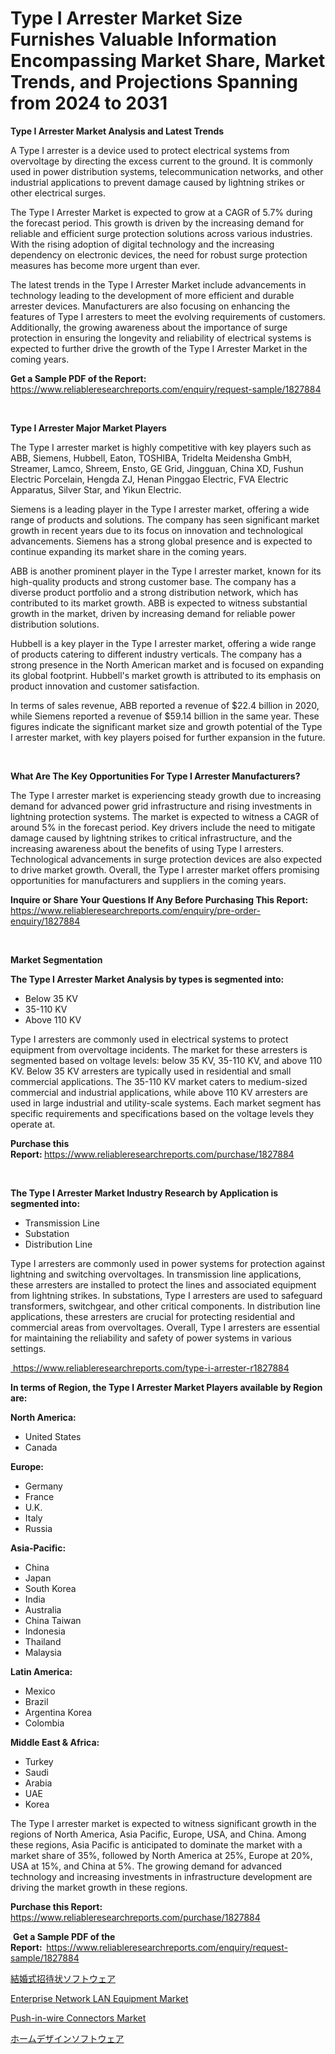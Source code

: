 <p><h1>Type I Arrester Market Size Furnishes Valuable Information Encompassing Market Share, Market Trends, and Projections Spanning from 2024 to 2031</h1></p><p><strong>Type I Arrester Market Analysis and Latest Trends</strong></p>
<p><p>A Type I arrester is a device used to protect electrical systems from overvoltage by directing the excess current to the ground. It is commonly used in power distribution systems, telecommunication networks, and other industrial applications to prevent damage caused by lightning strikes or other electrical surges.</p><p>The Type I Arrester Market is expected to grow at a CAGR of 5.7% during the forecast period. This growth is driven by the increasing demand for reliable and efficient surge protection solutions across various industries. With the rising adoption of digital technology and the increasing dependency on electronic devices, the need for robust surge protection measures has become more urgent than ever.</p><p>The latest trends in the Type I Arrester Market include advancements in technology leading to the development of more efficient and durable arrester devices. Manufacturers are also focusing on enhancing the features of Type I arresters to meet the evolving requirements of customers. Additionally, the growing awareness about the importance of surge protection in ensuring the longevity and reliability of electrical systems is expected to further drive the growth of the Type I Arrester Market in the coming years.</p></p>
<p><strong>Get a Sample PDF of the Report:&nbsp;</strong> <a href="https://www.reliableresearchreports.com/enquiry/request-sample/1827884">https://www.reliableresearchreports.com/enquiry/request-sample/1827884</a></p>
<p>&nbsp;</p>
<p><strong>Type I Arrester Major Market Players</strong></p>
<p><p>The Type I arrester market is highly competitive with key players such as ABB, Siemens, Hubbell, Eaton, TOSHIBA, Tridelta Meidensha GmbH, Streamer, Lamco, Shreem, Ensto, GE Grid, Jingguan, China XD, Fushun Electric Porcelain, Hengda ZJ, Henan Pinggao Electric, FVA Electric Apparatus, Silver Star, and Yikun Electric. </p><p>Siemens is a leading player in the Type I arrester market, offering a wide range of products and solutions. The company has seen significant market growth in recent years due to its focus on innovation and technological advancements. Siemens has a strong global presence and is expected to continue expanding its market share in the coming years.</p><p>ABB is another prominent player in the Type I arrester market, known for its high-quality products and strong customer base. The company has a diverse product portfolio and a strong distribution network, which has contributed to its market growth. ABB is expected to witness substantial growth in the market, driven by increasing demand for reliable power distribution solutions.</p><p>Hubbell is a key player in the Type I arrester market, offering a wide range of products catering to different industry verticals. The company has a strong presence in the North American market and is focused on expanding its global footprint. Hubbell's market growth is attributed to its emphasis on product innovation and customer satisfaction.</p><p>In terms of sales revenue, ABB reported a revenue of $22.4 billion in 2020, while Siemens reported a revenue of $59.14 billion in the same year. These figures indicate the significant market size and growth potential of the Type I arrester market, with key players poised for further expansion in the future.</p></p>
<p>&nbsp;</p>
<p><strong>What Are The Key Opportunities For Type I Arrester Manufacturers?</strong></p>
<p><p>The Type I arrester market is experiencing steady growth due to increasing demand for advanced power grid infrastructure and rising investments in lightning protection systems. The market is expected to witness a CAGR of around 5% in the forecast period. Key drivers include the need to mitigate damage caused by lightning strikes to critical infrastructure, and the increasing awareness about the benefits of using Type I arresters. Technological advancements in surge protection devices are also expected to drive market growth. Overall, the Type I arrester market offers promising opportunities for manufacturers and suppliers in the coming years.</p></p>
<p><strong>Inquire or Share Your Questions If Any Before Purchasing This Report:</strong> <a href="https://www.reliableresearchreports.com/enquiry/pre-order-enquiry/1827884">https://www.reliableresearchreports.com/enquiry/pre-order-enquiry/1827884</a></p>
<p>&nbsp;</p>
<p><strong>Market Segmentation</strong></p>
<p><strong>The Type I Arrester Market Analysis by types is segmented into:</strong></p>
<p><ul><li>Below 35 KV</li><li>35-110 KV</li><li>Above 110 KV</li></ul></p>
<p><p>Type I arresters are commonly used in electrical systems to protect equipment from overvoltage incidents. The market for these arresters is segmented based on voltage levels: below 35 KV, 35-110 KV, and above 110 KV. Below 35 KV arresters are typically used in residential and small commercial applications. The 35-110 KV market caters to medium-sized commercial and industrial applications, while above 110 KV arresters are used in large industrial and utility-scale systems. Each market segment has specific requirements and specifications based on the voltage levels they operate at.</p></p>
<p><strong>Purchase this Report:&nbsp;</strong><a href="https://www.reliableresearchreports.com/purchase/1827884">https://www.reliableresearchreports.com/purchase/1827884</a></p>
<p>&nbsp;</p>
<p><strong>The Type I Arrester Market Industry Research by Application is segmented into:</strong></p>
<p><ul><li>Transmission Line</li><li>Substation</li><li>Distribution Line</li></ul></p>
<p><p>Type I arresters are commonly used in power systems for protection against lightning and switching overvoltages. In transmission line applications, these arresters are installed to protect the lines and associated equipment from lightning strikes. In substations, Type I arresters are used to safeguard transformers, switchgear, and other critical components. In distribution line applications, these arresters are crucial for protecting residential and commercial areas from overvoltages. Overall, Type I arresters are essential for maintaining the reliability and safety of power systems in various settings.</p></p>
<p><a href="https://www.reliableresearchreports.com/type-i-arrester-r1827884">&nbsp;https://www.reliableresearchreports.com/type-i-arrester-r1827884</a></p>
<p><strong>In terms of Region, the Type I Arrester Market Players available by Region are:</strong></p>
<p>
    <p> <strong> North America: </strong>
        <ul>
            <li>United States</li>
            <li>Canada</li>
        </ul>
        </p> 
    <p> <strong> Europe: </strong>
        <ul>
            <li>Germany</li>
            <li>France</li>
            <li>U.K.</li>
            <li>Italy</li>
            <li>Russia</li>
        </ul>
        </p> 
    <p> <strong> Asia-Pacific: </strong>
        <ul>
            <li>China</li>
            <li>Japan</li>
            <li>South Korea</li>
            <li>India</li>
            <li>Australia</li>
            <li>China Taiwan</li>
            <li>Indonesia</li>
            <li>Thailand</li>
            <li>Malaysia</li>
        </ul>
        </p> 
    <p> <strong> Latin America: </strong>
        <ul>
            <li>Mexico</li>
            <li>Brazil</li>
            <li>Argentina Korea</li>
            <li>Colombia</li>
        </ul>
        </p> 
    <p> <strong> Middle East & Africa: </strong>
        <ul>
            <li>Turkey</li>
            <li>Saudi</li>
            <li>Arabia</li>
            <li>UAE</li>
            <li>Korea</li>
        </ul>
    </p>
    </p>
<p><p>The Type I arrester market is expected to witness significant growth in the regions of North America, Asia Pacific, Europe, USA, and China. Among these regions, Asia Pacific is anticipated to dominate the market with a market share of 35%, followed by North America at 25%, Europe at 20%, USA at 15%, and China at 5%. The growing demand for advanced technology and increasing investments in infrastructure development are driving the market growth in these regions.</p></p>
<p><strong>Purchase this Report: </strong><a href="https://www.reliableresearchreports.com/purchase/1827884">https://www.reliableresearchreports.com/purchase/1827884</a></p>
<p>&nbsp;<strong>Get a Sample PDF of the Report:&nbsp;&nbsp;</strong><a href="https://www.reliableresearchreports.com/enquiry/request-sample/1827884">https://www.reliableresearchreports.com/enquiry/request-sample/1827884</a></p>
<p><strong></strong></p>
<p><p><a href="https://github.com/SarahFahey88/Market-Research-Report-List-1/blob/main/632641141943.md">結婚式招待状ソフトウェア</a></p><p><a href="https://www.linkedin.com/pulse/enterprise-network-lan-equipment-market-trends-analysis-forecasted-f10ee?trackingId=3tQ9wzTuWPjpFrc82Oby7w%3D%3D">Enterprise Network LAN Equipment Market</a></p><p><a href="https://www.linkedin.com/pulse/push-in-wire-connectors-market-exploring-share-trends-future-nmcze?trackingId=it8FITlS%2BBGdWKfh8ZpLZg%3D%3D">Push-in-wire Connectors Market</a></p><p><a href="https://github.com/mathieurico66/Market-Research-Report-List-1/blob/main/623725941942.md">ホームデザインソフトウェア</a></p></p>